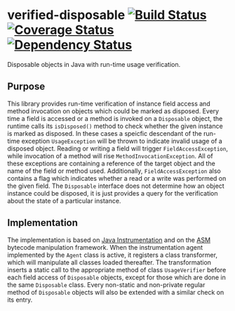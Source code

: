 # verified-disposable [![Build Status](https://travis-ci.org/kmate/verified-disposable.svg?branch=master)](https://travis-ci.org/kmate/verified-disposable) [![Coverage Status](https://coveralls.io/repos/kmate/verified-disposable/badge.svg?branch=master&service=github)](https://coveralls.io/github/kmate/verified-disposable?branch=master) [![Dependency Status](https://www.versioneye.com/user/projects/5648fd9dcc00b0001c000001/badge.svg?style=flat)](https://www.versioneye.com/user/projects/5648fd9dcc00b0001c000001)
Disposable objects in Java with run-time usage verification.

## Purpose

This library provides run-time verification of instance field access and method invocation on objects which could be marked as disposed. Every time a field is accessed or a method is invoked on a `Disposable` object, the runtime calls its `isDisposed()` method to check whether the given instance is marked as disposed. In these cases a speicfic descendant of the run-time exception `UsageException` will be thrown to indicate invalid usage of a disposed object. Reading or writing a field will trigger `FieldAccessException`, while invocation of a method will rise `MethodInvocationException`. All of these exceptions are containing a reference of the target object and the name of the field or method used. Additionally, `FieldAccessException` also contains a flag which indicates whether a read or a write was performed on the given field. The `Disposable` interface does not determine how an object instance could be disposed, it is just provides a query for the verification about the state of a particular instance.

## Implementation

The implementation is based on [Java Instrumentation](https://docs.oracle.com/javase/8/docs/api/java/lang/instrument/package-summary.html) and on the [ASM](http://asm.ow2.org/) bytecode manipulation framework. When the instrumentation agent implemented by the `Agent` class is active, it registers a class transformer, which will manipulate all classes loaded thereafter. The transformation inserts a static call to the appropriate method of class `UsageVerifier` before each field access of `Disposable` objects, except for those which are done in the same `Disposable` class. Every non-static and non-private regular method of `Disposable` objects will also be extended with a similar check on its entry.
